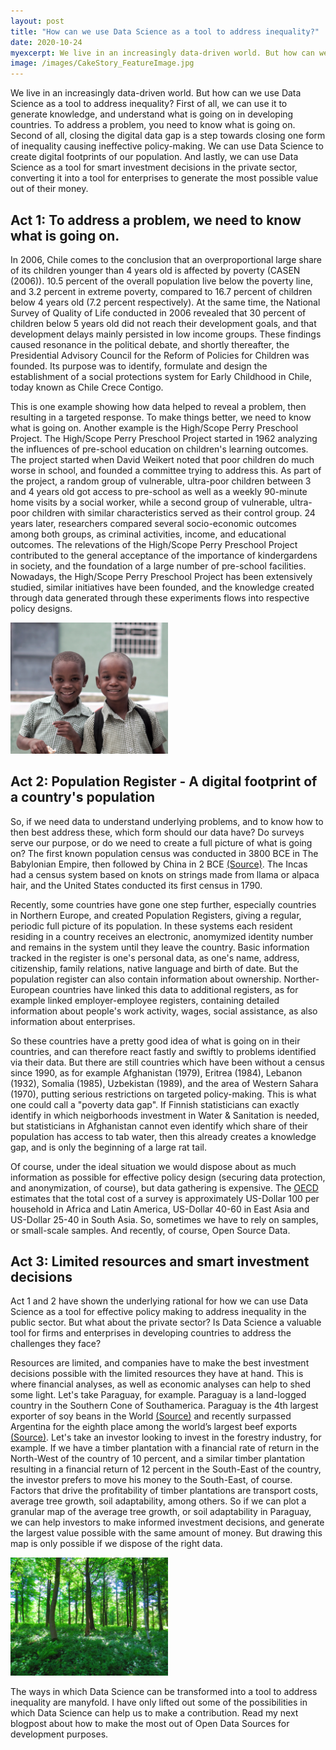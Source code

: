 ```yaml
---
layout: post
title: "How can we use Data Science as a tool to address inequality?"
date: 2020-10-24
myexcerpt: We live in an increasingly data-driven world. But how can we use Data Science as a tool to address inequality? This article gives an overview of three ways in which we can transform Data Science into a tool to fight inequality. 
image: /images/CakeStory_FeatureImage.jpg
---
```


We live in an increasingly data-driven world. But how can we use Data Science as a tool to address inequality? First of all, we can use it to generate knowledge, and understand what is going on in developing countries. To address a problem, you need to know what is going on. Second of all, closing the digital data gap is a step towards closing one form of inequality causing ineffective policy-making. We can use Data Science to create digital footprints of our population. And lastly, we can use Data Science as a tool for smart investment decisions in the private sector, converting it into a tool for enterprises to generate the most possible value out of their money. 

## Act 1: To address a problem, we need to know what is going on. 

In 2006, Chile comes to the conclusion that an overproportional large share of its children younger than 4 years old is affected by poverty (CASEN (2006)). 10.5 percent of the overall population live below the poverty line, and 3.2 percent in extreme poverty, compared to 16.7 percent of children below 4 years old (7.2 percent respectively). At the same time, the National Survey of Quality of Life conducted in 2006 revealed that 30 percent of children below 5 years old did not reach their development goals, and that development delays mainly persisted in low income groups. These findings caused resonance in the political debate, and shortly thereafter, the Presidential Advisory Council for the Reform of Policies for Children was founded. Its purpose was to identify, formulate and design the establishment of a social protections system for Early Childhood in Chile, today known as Chile Crece Contigo. 

This is one example showing how data helped to reveal a problem, then resulting in a targeted response. To make things better, we need to know what is going on. Another example is the High/Scope Perry Preschool Project. The High/Scope Perry Preschool Project started in 1962 analyzing the influences of pre-school education on children's learning outcomes. The project started when David Weikert noted that poor children do much worse in school, and founded a committee trying to address this. As part of the project, a random group of vulnerable, ultra-poor children between 3 and 4 years old got access to pre-school as well as a weekly 90-minute home visits by a social worker, while a second group of vulnerable, ultra-poor children with similar characteristics served as their control group. 24 years later, researchers compared several socio-economic outcomes among both groups, as criminal activities, income, and educational outcomes. The relevations of the High/Scope Perry Preschool Project contributed to the general acceptance of the importance of kindergardens in society, and the foundation of a large number of pre-school facilities. Nowadays, the High/Scope Perry Preschool Project has been extensively studied, similar initiatives have been founded, and the knowledge created through data generated through these experiments flows into respective policy designs. 

<img src="/images/PoorChildren.jpg" alt="Poor Children" style="max-width:50%;"/>


## Act 2: Population Register - A digital footprint of a country's population 

So, if we need data to understand underlying problems, and to know how to then best address these, which form should our data have? Do surveys serve our purpose, or do we need to create a full picture of what is going on? The first known population census was conducted in 3800 BCE in The Babylonian Empire, then followed by China in 2 BCE [(Source)](https://www.prb.org/milestones-global-census-history/). The Incas had a census system based on knots on strings made from llama or alpaca hair, and the United States conducted its first census in 1790.

Recently, some countries have gone one step further, especially countries in Northern Europe, and created Population Registers, giving a regular, periodic full picture of its population. In these systems each resident residing in a country receives an electronic, anomymized identity number and remains in the system until they leave the country. Basic information tracked in the register is one's personal data, as one's name, address, citizenship, family relations, native language and birth of date. But the population register can also contain information about ownership. Norther-European countries have linked this data to additional registers, as for example linked employer-employee registers, containing detailed information about people's work activity, wages, social assistance, as also information about enterprises. 

So these countries have a pretty good idea of what is going on in their countries, and can therefore react fastly and swiftly to problems identified via their data. But there are still countries which have been without a census since 1990, as for example Afghanistan (1979), Eritrea (1984), Lebanon (1932), Somalia (1985), Uzbekistan (1989), and the area of Western Sahara (1970), putting serious restrictions on targeted policy-making. This is what one could call a "poverty data gap". If Finnish statisticians can exactly identify in which neigborhoods investment in Water & Sanitation is needed, but statisticians in Afghanistan cannot even identify which share of their population has access to tab water, then this already creates a knowledge gap, and is only the beginning of a large rat tail. 

Of course, under the ideal situation we would dispose about as much information as possible for effective policy design (securing data protection, and anonymization, of course), but data gathering is expensive. The [OECD](http://www.oecd.org/dac/evaluation/dcdndep/37671602.pdf) estimates that the total cost of a survey is approximately US-Dollar 100 per household in Africa and Latin America, US-Dollar 40-60 in East Asia and US-Dollar 25-40 in South Asia. So, sometimes we have to rely on samples, or small-scale samples. And recently, of course, Open Source Data. 

## Act 3: Limited resources and smart investment decisions

Act 1 and 2 have shown the underlying rational for how we can use Data Science as a tool for effective policy making to address inequality in the public sector. But what about the private sector? Is Data Science a valuable tool for firms and enterprises in developing countries to address the challenges they face? 

Resources are limited, and companies have to make the best investment decisions possible with the limited resources they have at hand. This is where financial analyses, as well as economic analyses can help to shed some light. Let's take Paraguay, for example. Paraguay is a land-logged country in the Southern Cone of Southamerica. Paraguay is the 4th largest exporter of soy beans in the World [(Source)](https://www.ifo.de/DocDL/sd-2020-09-rude-niederhoefer-ferrara-entwaldung-migration.pdf) and recently surpassed Argentina for the eighth place among the world’s largest beef exports [(Source)](https://www.usmef.org/paraguay-becoming-rising-star-in-beef-exports/). Let's take an investor looking to invest in the forestry industry, for example. If we have a timber plantation with a financial rate of return in the North-West of the country of 10 percent, and a similar timber plantation resulting in a financial return of 12 percent in the South-East of the country, the investor prefers to move his money to the South-East, of course. Factors that drive the profitability of timber plantations are transport costs, average tree growth, soil adaptability, among others. So if we can plot a granular map of the average tree growth, or soil adaptability in Paraguay, we can help investors to make informed investment decisions, and generate the largest value possible with the same amount of money. But drawing this map is only possible if we dispose of the right data. 

<img src="/images/EucalyptusTrees.jpg" alt="Eucalyptus" style="max-width:50%;">

The ways in which Data Science can be transformed into a tool to address inequality are manyfold. I have only lifted out some of the possibilities in which Data Science can help us to make a contribution. Read my next blogpost about how to make the most out of Open Data Sources for development purposes. 

